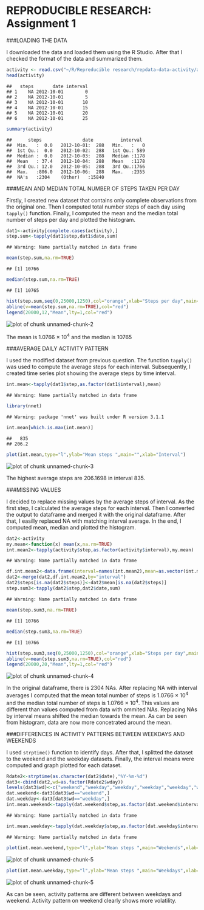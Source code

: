 # REPRODUCIBLE RESEARCH: Assignment 1
###LOADING THE DATA

I downloaded the data and loaded them using the R Studio. After that I checked the format of the data and summarized them. 

```r
activity <- read.csv("~/R/Repreducible research/repdata-data-activity/activity.csv")
head(activity)
```

```
##   steps       date interval
## 1    NA 2012-10-01        0
## 2    NA 2012-10-01        5
## 3    NA 2012-10-01       10
## 4    NA 2012-10-01       15
## 5    NA 2012-10-01       20
## 6    NA 2012-10-01       25
```

```r
summary(activity)
```

```
##      steps               date          interval   
##  Min.   :  0.0   2012-10-01:  288   Min.   :   0  
##  1st Qu.:  0.0   2012-10-02:  288   1st Qu.: 589  
##  Median :  0.0   2012-10-03:  288   Median :1178  
##  Mean   : 37.4   2012-10-04:  288   Mean   :1178  
##  3rd Qu.: 12.0   2012-10-05:  288   3rd Qu.:1766  
##  Max.   :806.0   2012-10-06:  288   Max.   :2355  
##  NA's   :2304    (Other)   :15840
```


###MEAN AND MEDIAN TOTAL NUMBER OF STEPS TAKEN PER DAY

Firstly, I created new dataset that contains only complete observations from the original one. Then I computed total number steps of each day using `tapply()` function. Finally, I computed the mean and the median total number of steps per day and plotted the histogram.

```r
dat1<-activity[complete.cases(activity),]
step.sum<-tapply(dat1$step,dat1$date,sum)
```

```
## Warning: Name partially matched in data frame
```

```r
mean(step.sum,na.rm=TRUE)
```

```
## [1] 10766
```

```r
median(step.sum,na.rm=TRUE)
```

```
## [1] 10765
```

```r
hist(step.sum,seq(0,25000,1250),col="orange",xlab="Steps per day",main="")
abline(v=mean(step.sum,na.rm=TRUE),col="red")
legend(20000,12,"Mean",lty=1,col="red")
```

![plot of chunk unnamed-chunk-2](./assignment_1_files/figure-html/unnamed-chunk-2.png) 


The mean is 1.0766 &times; 10<sup>4</sup> and the median is 10765


###AVERAGE DAILY ACTIVITY PATTERN

I used the modified dataset from previous question. The function `tapply()` was used to compute the  average steps for each interval. Subsequently, I created time series plot showing the average steps by time interval. 

```r
int.mean<-tapply(dat1$step,as.factor(dat1$interval),mean)
```

```
## Warning: Name partially matched in data frame
```

```r
library(nnet)
```

```
## Warning: package 'nnet' was built under R version 3.1.1
```

```r
int.mean[which.is.max(int.mean)]
```

```
##   835 
## 206.2
```

```r
plot(int.mean,type="l",ylab="Mean steps ",main="",xlab="Interval")
```

![plot of chunk unnamed-chunk-3](./assignment_1_files/figure-html/unnamed-chunk-3.png) 


The highest average steps are 206.1698 in interval 835.


###MISSING VALUES

I decided to replace missing values by the average steps of interval. As the first step, I calculated the average steps for each interval. Then I converted the output to dataframe and merged it with the original dataframe. After that, I easilly replaced NA with matching interval average. In the end, I computed mean, median and plotted the histogram. 
 

```r
dat2<-activity
my.mean<-function(x) mean(x,na.rm=TRUE)
int.mean2<-tapply(activity$step,as.factor(activity$interval),my.mean)
```

```
## Warning: Name partially matched in data frame
```

```r
df.int.mean2<-data.frame(interval=names(int.mean2),mean=as.vector(int.mean2))
dat2<-merge(dat2,df.int.mean2,by="interval")
dat2$steps[is.na(dat2$steps)]<-dat2$mean[is.na(dat2$steps)]
step.sum3<-tapply(dat2$step,dat2$date,sum)
```

```
## Warning: Name partially matched in data frame
```

```r
mean(step.sum3,na.rm=TRUE)
```

```
## [1] 10766
```

```r
median(step.sum3,na.rm=TRUE)
```

```
## [1] 10766
```

```r
hist(step.sum3,seq(0,25000,1250),col="orange",xlab="Steps per day",main="")
abline(v=mean(step.sum3,na.rm=TRUE),col="red")
legend(20000,20,"Mean",lty=1,col="red")
```

![plot of chunk unnamed-chunk-4](./assignment_1_files/figure-html/unnamed-chunk-4.png) 


In the original dataframe, there is 2304 NAs.
After replacing NA with interval averages I computed that the mean total number of steps is 1.0766 &times; 10<sup>4</sup> and the median total number of steps is 1.0766 &times; 10<sup>4</sup>. This values are different than values computed from data with ommited NAs. Replacing NAs by  interval means shifted the median towards the mean. As can be seen from histogram, data are now more concetrated around the mean.  


###DIFFERENCES IN ACTIVITY PATTERNS BETWEEN WEEKDAYS AND WEEKENDS

I used `strptime()` function to identify days. After that, I splitted the dataset to the  weekend and the weekday datasets. Finally, the interval means were computed and graph plotted for each dataset.


```r
Rdate2<-strptime(as.character(dat2$date),"%Y-%m-%d")
dat3<-cbind(dat2,wd=as.factor(Rdate2$wday))
levels(dat3$wd)<-c("weekend","weekday","weekday","weekday","weekday","weekday","weekend")
dat.weekend<-dat3[dat3$wd=="weekend",]
dat.weekday<-dat3[dat3$wd=="weekday",]
int.mean.weekend<-tapply(dat.weekend$step,as.factor(dat.weekend$interval),mean)
```

```
## Warning: Name partially matched in data frame
```

```r
int.mean.weekday<-tapply(dat.weekday$step,as.factor(dat.weekday$interval),mean)
```

```
## Warning: Name partially matched in data frame
```

```r
plot(int.mean.weekend,type="l",ylab="Mean steps ",main="Weekends",xlab="Interval")
```

![plot of chunk unnamed-chunk-5](./assignment_1_files/figure-html/unnamed-chunk-51.png) 

```r
plot(int.mean.weekday,type="l",ylab="Mean steps ",main="Weekdays",xlab="Interval")
```

![plot of chunk unnamed-chunk-5](./assignment_1_files/figure-html/unnamed-chunk-52.png) 

 
As can be seen, activity  patterns are different between weekdays and weekend. Activity pattern on weekend clearly shows more volatility.
